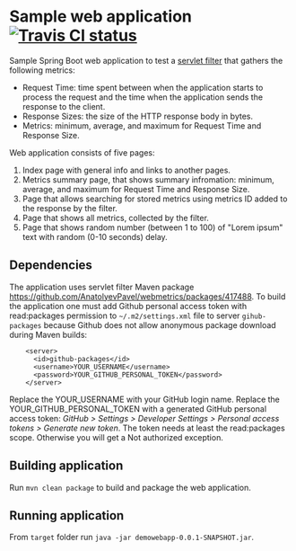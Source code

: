 # Sample web application [![Travis CI status](https://travis-ci.com/AnatolyevPavel/demowebapp.svg?branch=master)](https://travis-ci.com/github/AnatolyevPavel/demowebapp)
Sample Spring Boot web application to test a [servlet filter](https://github.com/AnatolyevPavel/webmetrics) that gathers the following metrics:
* Request Time: time spent between when the application starts to process the request and the time when the application sends the response to the client.
* Response Sizes: the size of the HTTP response body in bytes.
* Metrics: minimum, average, and maximum for Request Time and Response Size.

Web application consists of five pages:
1. Index page with general info and links to another pages.
2. Metrics summary page, that shows summary infromation: minimum, average, and maximum for Request Time and Response Size.
3. Page that allows searching for stored metrics using metrics ID added to the response by the filter.
4. Page that shows all metrics, collected by the filter.
5. Page that shows random number (between 1 to 100) of "Lorem ipsum" text with random (0-10 seconds) delay.

## Dependencies
The application uses servlet filter Maven package https://github.com/AnatolyevPavel/webmetrics/packages/417488. To build the application one must add Github personal access token with read:packages permission to `~/.m2/settings.xml` file to server `gihub-packages` because Github does not allow anonymous package download during Maven builds:
```
    <server>
      <id>github-packages</id>
      <username>YOUR_USERNAME</username>
      <password>YOUR_GITHUB_PERSONAL_TOKEN</password>
    </server>
```
Replace the YOUR_USERNAME with your GitHub login name. Replace the YOUR_GITHUB_PERSONAL_TOKEN with a generated GitHub personal access token: *GitHub > Settings > Developer Settings > Personal access tokens > Generate new token*. The token needs at least the read:packages scope. Otherwise you will get a Not authorized exception.

## Building application
Run `mvn clean package` to build and package the web application.

## Running application
From `target` folder run `java -jar demowebapp-0.0.1-SNAPSHOT.jar`.
